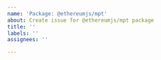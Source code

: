 ```yaml
---
name: 'Package: @ethereumjs/mpt'
about: Create issue for @ethereumjs/mpt package
title: ''
labels: ''
assignees: ''

---
```



